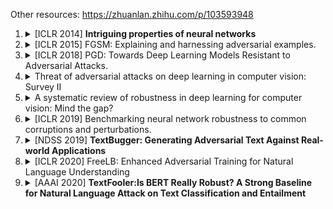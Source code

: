 Other resources: https://zhuanlan.zhihu.com/p/103593948


1. <details>
    <summary>[ICLR 2014] <b>Intriguing properties of neural networks</b></summary>
    <ul>
        <li>Adding slight perturbations to samples can cause neural network models to misclassify these samples.</li>
        <li>These samples are referred to as <b>adversarial examples</b>.</li>
        <li>This paper is generally considered the seminal work on adversarial examples.</li>
    </ul>
   </details>

2. <details>
          <summary>[ICLR 2015] FGSM: Explaining and harnessing adversarial examples.</summary>
     <ul>
        <li>Neural networks are vulnerable to adversarial examples due to their <b>inherent linearity</b> in high-dimensional spaces.</li>
        <li>Introduces the Fast Gradient Sign Method (FGSM), a technique to efficiently generate adversarial examples.</li>
    </ul>
   </details>

3. <details>
          <summary>[ICLR 2018] PGD: Towards Deep Learning Models Resistant to Adversarial Attacks.</summary>
   </details>

4. <details>
          <summary>Threat of adversarial attacks on deep learning in computer vision: Survey II</summary>
   </details>

5. <details>
          <summary>A systematic review of robustness in deep learning for computer vision: Mind the gap?</summary>
   </details>

6. <details>
          <summary>[ICLR 2019] Benchmarking neural network robustness to common corruptions and perturbations.</summary>
   </details>

7. <details>
          <summary>[NDSS 2019] <b>TextBugger: Generating Adversarial Text Against Real-world Applications</b></summary>
   </details>

8. <details>
          <summary>[ICLR 2020] FreeLB: Enhanced Adversarial Training for Natural Language Understanding</summary>
   </details>

9. <details>
          <summary>[AAAI 2020] <b>TextFooler:Is BERT Really Robust? A Strong Baseline for Natural Language Attack on Text Classification and Entailment</b></summary>
   </details>
